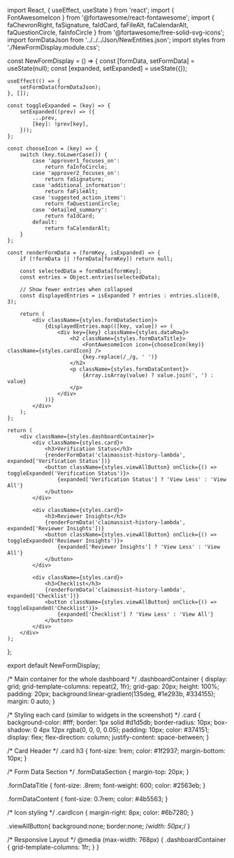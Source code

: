 import React, { useEffect, useState } from 'react';
import { FontAwesomeIcon } from '@fortawesome/react-fontawesome';
import {
    faChevronRight,
    faSignature,
    faIdCard,
    faFileAlt,
    faCalendarAlt,
    faQuestionCircle,
    faInfoCircle
} from '@fortawesome/free-solid-svg-icons';
import formDataJson from '../../../Json/NewEntities.json';
import styles from './NewFormDisplay.module.css';

const NewFormDisplay = () => {
    const [formData, setFormData] = useState(null);
    const [expanded, setExpanded] = useState({});

    useEffect(() => {
        setFormData(formDataJson);
    }, []);

    const toggleExpanded = (key) => {
        setExpanded((prev) => ({
            ...prev,
            [key]: !prev[key],
        }));
    };

    const chooseIcon = (key) => {
        switch (key.toLowerCase()) {
            case 'approver1_focuses_on':
                return faInfoCircle;
            case 'approver2_focuses_on':
                return faSignature;
            case 'additional_information':
                return faFileAlt;
            case 'suggested_action_items':
                return faQuestionCircle;
            case 'detailed_summary':
                return faIdCard;
            default:
                return faCalendarAlt;
        }
    };

    const renderFormData = (formKey, isExpanded) => {
        if (!formData || !formData[formKey]) return null;

        const selectedData = formData[formKey];
        const entries = Object.entries(selectedData);

        // Show fewer entries when collapsed
        const displayedEntries = isExpanded ? entries : entries.slice(0, 3);

        return (
            <div className={styles.formDataSection}>
                {displayedEntries.map(([key, value]) => (
                    <div key={key} className={styles.dataRow}>
                        <h2 className={styles.formDataTitle}>
                            <FontAwesomeIcon icon={chooseIcon(key)} className={styles.cardIcon} />
                            {key.replace(/_/g, ' ')}
                        </h2>
                        <p className={styles.formDataContent}>
                            {Array.isArray(value) ? value.join(', ') : value}
                        </p>
                    </div>
                ))}
            </div>
        );
    };

    return (
        <div className={styles.dashboardContainer}>
            <div className={styles.card}>
                <h3>Verification Status</h3>
                {renderFormData('claimassist-history-lambda', expanded['Verification Status'])}
                <button className={styles.viewAllButton} onClick={() => toggleExpanded('Verification Status')}>
                    {expanded['Verification Status'] ? 'View Less' : 'View All'}
                </button>
            </div>

            <div className={styles.card}>
                <h3>Reviewer Insights</h3>
                {renderFormData('claimassist-history-lambda', expanded['Reviewer Insights'])}
                <button className={styles.viewAllButton} onClick={() => toggleExpanded('Reviewer Insights')}>
                    {expanded['Reviewer Insights'] ? 'View Less' : 'View All'}
                </button>
            </div>

            <div className={styles.card}>
                <h3>Checklist</h3>
                {renderFormData('claimassist-history-lambda', expanded['Checklist'])}
                <button className={styles.viewAllButton} onClick={() => toggleExpanded('Checklist')}>
                    {expanded['Checklist'] ? 'View Less' : 'View All'}
                </button>
            </div>
        </div>
    );
};

export default NewFormDisplay;

/* Main container for the whole dashboard */
.dashboardContainer {
    display: grid;
    grid-template-columns: repeat(2, 1fr);
    grid-gap: 20px;
    height: 100%;
    padding: 20px;
    background:linear-gradient(135deg, #1e293b, #334155);
    margin: 0 auto;
}

/* Styling each card (similar to widgets in the screenshot) */
.card {
    background-color: #fff;
    border: 1px solid #d1d5db;
    border-radius: 10px;
    box-shadow: 0 4px 12px rgba(0, 0, 0, 0.05);
    padding: 10px;
    color: #374151;
    display: flex;
    flex-direction: column;
    justify-content: space-between;
}

/* Card Header */
.card h3 {
    font-size: 1rem;
    color: #1f2937;
    margin-bottom: 10px;
}

/* Form Data Section */
.formDataSection {
    margin-top: 20px;
}

.formDataTitle {
    font-size: .8rem;
    font-weight: 600;
    color: #2563eb;
}

.formDataContent {
    font-size: 0.7rem;
    color: #4b5563;
}

/* Icon styling */
.cardIcon {
    margin-right: 8px;
    color: #6b7280;
}

.viewAllButton{
    background:none;
    border:none;
    /*width: 50px;*/
}

/* Responsive Layout */
@media (max-width: 768px) {
    .dashboardContainer {
        grid-template-columns: 1fr;
    }
}
